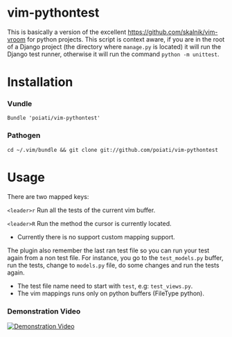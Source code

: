 vim-pythontest
==============

This is basically a version of the excellent https://github.com/skalnik/vim-vroom for python projects. 
This script is context aware, if you are in the root of a Django project (the directory where `manage.py` is located) it will run the Django test runner, otherwise it will run the command `python -m unittest`.

# Installation

### Vundle

`Bundle 'poiati/vim-pythontest'`

### Pathogen

`cd ~/.vim/bundle && git clone git://github.com/poiati/vim-pythontest`

# Usage

There are two mapped keys:

`<leader>r`
Run all the tests of the current vim buffer.

`<leader>R`
Run the method the cursor is currently located.

- Currently there is no support custom mapping support.

The plugin also remember the last ran test file so you can run your test again from a non test file. 
For instance, you go to the `test_models.py` buffer, run the tests, change to `models.py` file, do some changes and run the tests again.

- The test file name need to start with `test`, e.g: `test_views.py`.
- The vim mappings runs only on python buffers (FileType python).

### Demonstration Video

[![Demonstration Video](http://img.youtube.com/vi/noDpH3LTDkw/0.jpg)](http://www.youtube.com/watch?v=noDpH3LTDkw)
